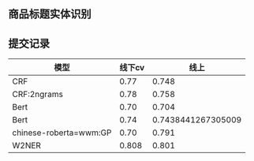 ## 商品标题实体识别

## 提交记录
| 模型 | 线下cv | 线上    |
|--|------|-------|
| CRF | 0.77 | 0.748 |
| CRF:2ngrams | 0.78 | 0.758 |
| Bert | 0.70 | 0.704 |
| Bert | 0.74 | 0.7438441267305009 |
| chinese-roberta=wwm:GP | 0.70 | 0.791 |
| W2NER | 0.808 | 0.801 |